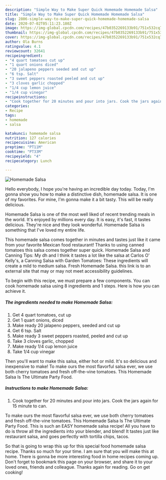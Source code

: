 ```yaml
---
description: "Simple Way to Make Super Quick Homemade Homemade Salsa"
title: "Simple Way to Make Super Quick Homemade Homemade Salsa"
slug: 2806-simple-way-to-make-super-quick-homemade-homemade-salsa
date: 2020-07-02T05:11:23.180Z
image: https://img-global.cpcdn.com/recipes/47b0352269133b91/751x532cq70/homemade-salsa-recipe-main-photo.jpg
thumbnail: https://img-global.cpcdn.com/recipes/47b0352269133b91/751x532cq70/homemade-salsa-recipe-main-photo.jpg
cover: https://img-global.cpcdn.com/recipes/47b0352269133b91/751x532cq70/homemade-salsa-recipe-main-photo.jpg
author: Ola Burns
ratingvalue: 4.1
reviewcount: 32641
recipeingredient:
- "4 quart tomatoes cut up"
- "1 quart onions diced"
- "20 jalapeno peppers seeded and cut up"
- "6 tsp. Salt"
- "3 sweet peppers roasted peeled and cut up"
- "3 cloves garlic chopped"
- "1/4 cup lemon juice"
- "1/4 cup vinegar"
recipeinstructions:
- "Cook together for 20 minutes and pour into jars. Cook the jars again for 15 minute to can."
categories:
- Recipe
tags:
- homemade
- salsa

katakunci: homemade salsa 
nutrition: 127 calories
recipecuisine: American
preptime: "PT11M"
cooktime: "PT33M"
recipeyield: "4"
recipecategory: Lunch

---
```



![Homemade Salsa](https://img-global.cpcdn.com/recipes/47b0352269133b91/751x532cq70/homemade-salsa-recipe-main-photo.jpg)

Hello everybody, I hope you're having an incredible day today. Today, I'm gonna show you how to make a distinctive dish, homemade salsa. It is one of my favorites. For mine, I'm gonna make it a bit tasty. This will be really delicious.

Homemade Salsa is one of the most well liked of recent trending meals in the world. It's enjoyed by millions every day. It is easy, it's fast, it tastes delicious. They're nice and they look wonderful. Homemade Salsa is something that I've loved my entire life.

This homemade salsa comes together in minutes and tastes just like it came from your favorite Mexican food restaurant! Thanks to using canned tomatoes this salsa comes together super quick. Homemade Salsa and Canning Tips: My dh and I think it tastes a lot like the salsa at Carlos O&#39; Kelly&#39;s, a Canning Salsa with Garden Tomatoes: These ingredients will create a mild to medium salsa. Fresh Homemade Salsa. this link is to an external site that may or may not meet accessibility guidelines.


To begin with this recipe, we must prepare a few components. You can cook homemade salsa using 8 ingredients and 1 steps. Here is how you can achieve it.

<!--inarticleads1-->

##### The ingredients needed to make Homemade Salsa:

1. Get 4 quart tomatoes, cut up
1. Get 1 quart onions, diced
1. Make ready 20 jalapeno peppers, seeded and cut up
1. Get 6 tsp. Salt
1. Make ready 3 sweet peppers roasted, peeled and cut up
1. Take 3 cloves garlic, chopped
1. Make ready 1/4 cup lemon juice
1. Take 1/4 cup vinegar


Then you&#39;ll want to make this salsa, either hot or mild. It&#39;s so delicious and inexpensive to make! To make ours the most flavorful salsa ever, we use both cherry tomatoes and fresh off-the-vine tomatoes. This Homemade Salsa Is The Ultimate Party Food. 

<!--inarticleads2-->

##### Instructions to make Homemade Salsa:

1. Cook together for 20 minutes and pour into jars. Cook the jars again for 15 minute to can.


To make ours the most flavorful salsa ever, we use both cherry tomatoes and fresh off-the-vine tomatoes. This Homemade Salsa Is The Ultimate Party Food. This is such an EASY homemade salsa recipe! All you have to do is throw all the ingredients into your blender, and blend! It tastes just like restaurant salsa, and goes perfectly with tortilla chips, tacos. 

So that is going to wrap this up for this special food homemade salsa recipe. Thanks so much for your time. I am sure that you will make this at home. There is gonna be more interesting food in home recipes coming up. Don't forget to bookmark this page on your browser, and share it to your loved ones, friends and colleague. Thanks again for reading. Go on get cooking!
